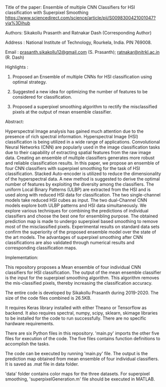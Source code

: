 Title of the paper: Ensemble of multiple CNN Classifiers for HSI classification with Superpixel Smoothing
https://www.sciencedirect.com/science/article/pii/S0098300421001047?via%3Dihub

Authors: Sikakollu Prasanth and Ratnakar Dash (Corresponding Author)

Address : National Institute of Technology, Rourkela, India. PIN 769008.

Email : prasanth.sikakollu12@gmail.com (S. Prasanth); ratnakar@nitrkl.ac.in (R. Dash)

Highlights : 

1. Proposed an Ensemble of multiple CNNs for HSI classification using optimal strategy.

2. Suggested a new idea for optimizing the number of features to be considered for classification.

3. Proposed a superpixel smoothing algorithm to rectify the misclassified pixels at the output of mean ensemble classifier.

Abstract:

Hyperspectral Image analysis has gained much attention due to the presence of rich spectral information. Hyperspectral Image (HSI) classification is being utilized in a wide range of applications. Convolutional Neural Networks (CNN) are popularly used in the image classification tasks due to their capability of extracting spatial features from the raw image data. Creating an ensemble of multiple classifiers generates more robust and reliable classification results. In this paper, we propose an ensemble of four CNN classifiers with superpixel smoothing for the task of HSI classification. Stacked Auto-encoder is utilized to reduce the dimensionality of the hyperspectral data. A new method is suggested to derive the optimal number of features by exploiting the diversity among the classifiers. The uniform Local Binary Patterns (ULBP) are extracted from the HSI and is used along with reduced HSI data for classification. The two single-channel models take reduced HSI cubes as input. The two dual-Channel CNN models explore both ULBP patterns and HSI data simultaneously. We explore various techniques for combining the predictions of individual classifiers and choose the best one for ensembling purpose. The obtained prediction map is made to undergo superpixel based smoothing to remove most of the misclassified pixels. Experimental results on standard data sets confirm the superiority of the proposed ensemble model over the state of the art models. The advantages of superpixel smoothing after CNN classifications are also validated through numerical results and corresponding classification maps.

Implementation:

This repository proposes a Mean ensemble of four individual CNN classifiers for HSI classification. The output of the mean ensemble classifier is the input for the superpixel smoothing algorithm. This algorithm removes the mis-classified pixels, thereby increasing the classification accuracy.

The entire code is developed by Sikakollu Prasanth during 2019-2020. The size of the code files combined is 26.5KB. 

It requires Keras library installed with either Theano or Tensorflow as backend. It also requires spectral, numpy, scipy, sklearn, skimage libraries to be installed for the code to run successfully. There are no specific hardware requirements.

There are six Python files in this repository. 'main.py' imports the other five files for execution of the code. The five files contains function definitions to accomplish the tasks.

The code can be executed by running 'main.py' file. The output is the prediction map obtained from mean ensemble of four individual classifiers. It is saved as .mat file in data folder.

'data' folder contains color maps for the three datasets. For superpixel smoothing, 'superpixelGeneration.m' file should be executed in MATLAB.
